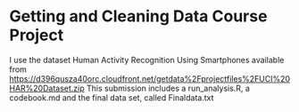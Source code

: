 # Getting and Cleaning Data Course Project
I use the dataset Human Activity Recognition Using Smartphones available from https://d396qusza40orc.cloudfront.net/getdata%2Fprojectfiles%2FUCI%20HAR%20Dataset.zip
This submission includes a run_analysis.R, a codebook.md and the final data set, called Finaldata.txt

